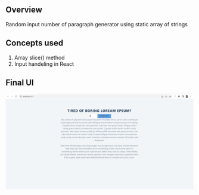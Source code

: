 ## Overview
Random input number of paragraph generator using static array of strings

## Concepts used
1. Array slice() method
2. Input handeling in React

## Final UI
![](./screenshot.png)